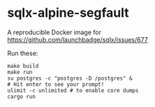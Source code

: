 # sqlx-alpine-segfault

A reproducible Docker image for https://github.com/launchbadge/sqlx/issues/677

Run these:
```
make build
make run
su postgres -c "postgres -D /postgres" &
# Hit enter to see your prompt!
ulimit -c unlimited # to enable core dumps
cargo run
```
